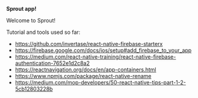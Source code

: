 **Sprout app!**

Welcome to Sprout!


Tutorial and tools used so far:
 - https://github.com/invertase/react-native-firebase-starterx
 - https://firebase.google.com/docs/ios/setup#add_firebase_to_your_app
 - https://medium.com/react-native-training/react-native-firebase-authentication-7652e1d2c8a2
 - https://reactnavigation.org/docs/en/app-containers.html
 - https://www.npmjs.com/package/react-native-rename
 - https://medium.com/mop-developers/50-react-native-tips-part-1-2-5cb12803228b

